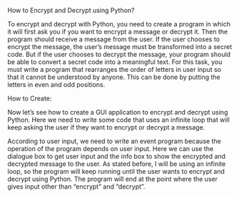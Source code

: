 How to Encrypt and Decrypt using Python?

To encrypt and decrypt with Python, you need to create a program in which it will first ask you if you want to encrypt a message or decrypt it. Then the program should receive a message from the user.
If the user chooses to encrypt the message, the user’s message must be transformed into a secret code. But if the user chooses to decrypt the message, your program should be able to convert a secret code into a meaningful text.
For this task, you must write a program that rearranges the order of letters in user input so that it cannot be understood by anyone. This can be done by putting the letters in even and odd positions.

How to Create:

Now let’s see how to create a GUI application to encrypt and decrypt using Python. Here we need to write some code that uses an infinite loop that will keep asking the user if they want to encrypt or decrypt a message.

According to user input, we need to write an event program because the operation of the program depends on user input. Here we can use the dialogue box to get user input and the info box to show the encrypted and decrypted message to the user.
As stated before, I will be using an infinite loop, so the program will keep running until the user wants to encrypt and decrypt using Python. The program will end at the point where the user gives input other than “encrypt” and “decrypt”. 




